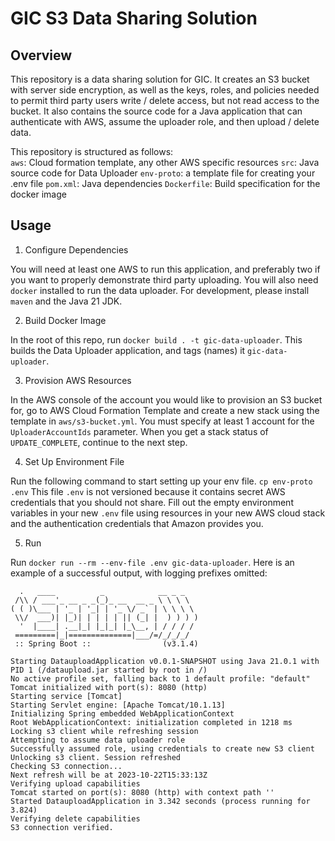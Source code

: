 # GIC S3 Data Sharing Solution

## Overview

This repository is a data sharing solution for GIC. It creates an S3 bucket with
server side encryption, as well as the keys, roles, and policies needed to permit
third party users write / delete access, but not read access to the bucket. It also
contains the source code for a Java application that can authenticate with AWS,
assume the uploader role, and then upload / delete data.

This repository is structured as follows:  
`aws`: Cloud formation template, any other AWS specific resources
`src`: Java source code for Data Uploader
`env-proto`: a template file for creating your .env file
`pom.xml`: Java dependencies
`Dockerfile`: Build specification for the docker image

## Usage

1. Configure Dependencies

You will need at least one AWS to run this application, and preferably two if you
want to properly demonstrate third party uploading. You will also need `docker`
installed to run the data uploader. For development, please install `maven` and
the Java 21 JDK.

2. Build Docker Image

In the root of this repo, run `docker build . -t gic-data-uploader`. This builds
the Data Uploader application, and tags (names) it `gic-data-uploader`.

3. Provision AWS Resources

In the AWS console of the account you would like to provision an S3 bucket for,
go to AWS Cloud Formation Template and create a new stack using the template in
`aws/s3-bucket.yml`. You must specify at least 1 account for the 
`UploaderAccountIds` parameter. When you get a stack status of `UPDATE_COMPLETE`,
continue to the next step.

4. Set Up Environment File

Run the following command to start setting up your env file. `cp env-proto .env`
This file `.env` is not versioned because it contains secret AWS credentials that
you should not share. Fill out the empty environment variables in your new `.env`
file using resources in your new AWS cloud stack and the authentication credentials
that Amazon provides you.

5. Run

Run `docker run --rm --env-file .env gic-data-uploader`. Here is an example of a
successful output, with logging prefixes omitted:

```
  .   ____          _            __ _ _
 /\\ / ___'_ __ _ _(_)_ __  __ _ \ \ \ \
( ( )\___ | '_ | '_| | '_ \/ _` | \ \ \ \
 \\/  ___)| |_)| | | | | || (_| |  ) ) ) )
  '  |____| .__|_| |_|_| |_\__, | / / / /
 =========|_|==============|___/=/_/_/_/
 :: Spring Boot ::                (v3.1.4)

Starting DatauploadApplication v0.0.1-SNAPSHOT using Java 21.0.1 with PID 1 (/dataupload.jar started by root in /)
No active profile set, falling back to 1 default profile: "default"
Tomcat initialized with port(s): 8080 (http)
Starting service [Tomcat]
Starting Servlet engine: [Apache Tomcat/10.1.13]
Initializing Spring embedded WebApplicationContext
Root WebApplicationContext: initialization completed in 1218 ms
Locking s3 client while refreshing session
Attempting to assume data uploader role
Successfully assumed role, using credentials to create new S3 client
Unlocking s3 client. Session refreshed
Checking S3 connection...
Next refresh will be at 2023-10-22T15:33:13Z
Verifying upload capabilities
Tomcat started on port(s): 8080 (http) with context path ''
Started DatauploadApplication in 3.342 seconds (process running for 3.824)
Verifying delete capabilities
S3 connection verified.
```